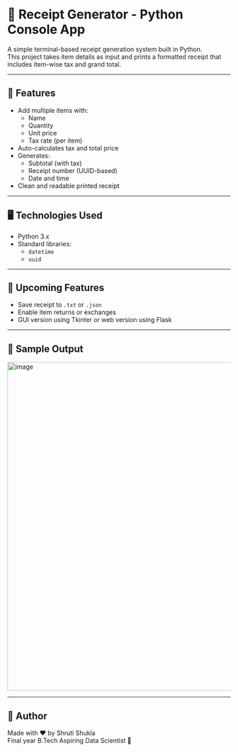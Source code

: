 # 🧾 Receipt Generator - Python Console App

A simple terminal-based receipt generation system built in Python.  
This project takes item details as input and prints a formatted receipt that includes item-wise tax and grand total.

---

## 📌 Features

- Add multiple items with:
  - Name
  - Quantity
  - Unit price
  - Tax rate (per item)
- Auto-calculates tax and total price
- Generates:
  - Subtotal (with tax)
  - Receipt number (UUID-based)
  - Date and time
- Clean and readable printed receipt

---

## 🖥️ Technologies Used

- Python 3.x
- Standard libraries:
  - `datetime`
  - `uuid`

---

## 🚀 Upcoming Features

- Save receipt to `.txt` or `.json`
- Enable item returns or exchanges
- GUI version using Tkinter or web version using Flask

---

## 📸 Sample Output
<img width="607" height="741" alt="image" src="https://github.com/user-attachments/assets/fba46bc7-5c8f-4963-8020-b778e0837118" />



---

## 🧠 Author

Made with ❤️ by Shruti Shukla  
Final year B.Tech Aspiring Data Scientist 🚀
